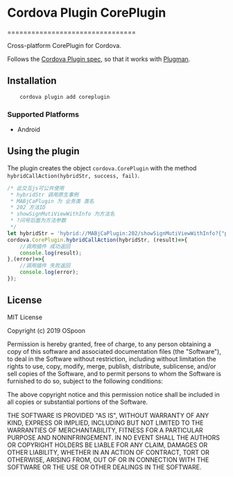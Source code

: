 # Cordova Plugin CorePlugin
================================

Cross-platform CorePlugin for Cordova.

Follows the [Cordova Plugin spec](https://cordova.apache.org/docs/en/latest/plugin_ref/spec.html), so that it works with [Plugman](https://github.com/apache/cordova-plugman).

## Installation
```
    cordova plugin add coreplugin
```
### Supported Platforms

- Android

## Using the plugin ##
The plugin creates the object 
`cordova.CorePlugin` with the method `hybridCallAction(hybridStr, success, fail)`.

```js
/* 此交互js可公共使用
 * hybridStr 调用原生事例
 * MABjCaPlugin 为 业务类 类名
 * 202 方法ID
 * showSignMutiViewWithInfo 为方法名
 * ?问号后面为方法参数 
 */
let hybridStr = 'hybrid://MABjCaPlugin:202/showSignMutiViewWithInfo?{"paramters":"hello"}';
cordova.CorePlugin.hybridCallAction(hybridStr, (result)=>{
	//调用插件 成功返回
	console.log(result);
},(error)=>{
	//调用插件 失败返回
	console.log(error);
});
```

## License ##
MIT License

Copyright (c) 2019 OSpoon

Permission is hereby granted, free of charge, to any person obtaining a copy
of this software and associated documentation files (the "Software"), to deal
in the Software without restriction, including without limitation the rights
to use, copy, modify, merge, publish, distribute, sublicense, and/or sell
copies of the Software, and to permit persons to whom the Software is
furnished to do so, subject to the following conditions:

The above copyright notice and this permission notice shall be included in all
copies or substantial portions of the Software.

THE SOFTWARE IS PROVIDED "AS IS", WITHOUT WARRANTY OF ANY KIND, EXPRESS OR
IMPLIED, INCLUDING BUT NOT LIMITED TO THE WARRANTIES OF MERCHANTABILITY,
FITNESS FOR A PARTICULAR PURPOSE AND NONINFRINGEMENT. IN NO EVENT SHALL THE
AUTHORS OR COPYRIGHT HOLDERS BE LIABLE FOR ANY CLAIM, DAMAGES OR OTHER
LIABILITY, WHETHER IN AN ACTION OF CONTRACT, TORT OR OTHERWISE, ARISING FROM,
OUT OF OR IN CONNECTION WITH THE SOFTWARE OR THE USE OR OTHER DEALINGS IN THE
SOFTWARE.

